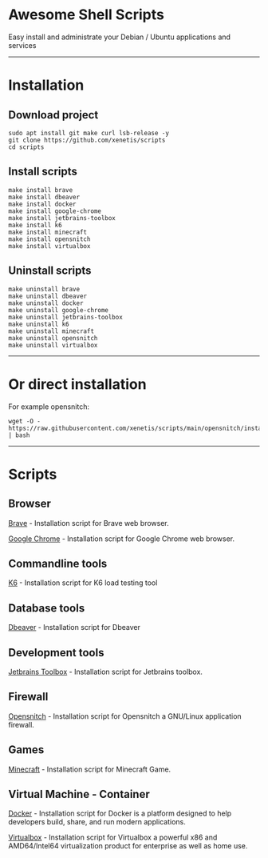 # Awesome Shell Scripts

Easy install and administrate your Debian / Ubuntu applications and services

---

# Installation

## Download project
````shell
sudo apt install git make curl lsb-release -y
git clone https://github.com/xenetis/scripts
cd scripts
````

## Install scripts
````shell
make install brave
make install dbeaver
make install docker
make install google-chrome
make install jetbrains-toolbox
make install k6
make install minecraft
make install opensnitch
make install virtualbox
````

## Uninstall scripts
````shell
make uninstall brave
make uninstall dbeaver
make uninstall docker
make uninstall google-chrome
make uninstall jetbrains-toolbox
make uninstall k6
make uninstall minecraft
make uninstall opensnitch
make uninstall virtualbox
````

---

# Or direct installation

For example opensnitch: 
````shell
wget -O - https://raw.githubusercontent.com/xenetis/scripts/main/opensnitch/install.sh | bash
````

---

# Scripts

## Browser

[Brave](brave) - Installation script for Brave web browser.

[Google Chrome](google-chrome) - Installation script for Google Chrome web browser.

## Commandline tools

[K6](k6) - Installation script for K6 load testing tool

## Database tools

[Dbeaver](dbeaver) - Installation script for Dbeaver

## Development tools

[Jetbrains Toolbox](jetbrains-toolbox) - Installation script for Jetbrains toolbox.

## Firewall

[Opensnitch](opensnitch) - Installation script for Opensnitch a GNU/Linux application firewall.

## Games 

[Minecraft](minecraft) - Installation script for Minecraft Game.

## Virtual Machine - Container

[Docker](docker) - Installation script for Docker is a platform designed to help developers build, share, and run modern applications.

[Virtualbox](virtualbox) - Installation script for Virtualbox a powerful x86 and AMD64/Intel64 virtualization product for enterprise as well as home use.



